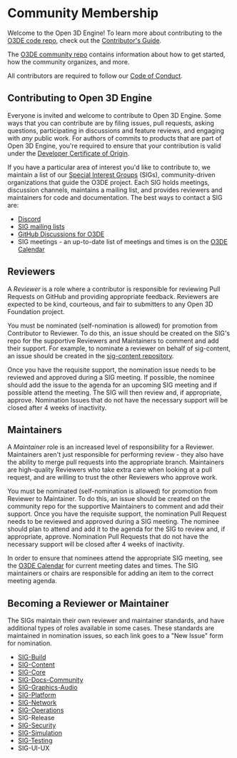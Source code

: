 # Community Membership

Welcome to the Open 3D Engine! To learn more about contributing to the [O3DE code repo](README.md), check out the [Contributor's Guide](https://github.com/o3de/community/blob/main/CONTRIBUTING.md).

The [O3DE community repo](https://github.com/o3de/community) contains information about how to get started, how the community organizes, and more.

All contributors are required to follow our [Code of Conduct](https://github.com/o3de/o3de/blob/development/CODE_OF_CONDUCT.md).

## Contributing to Open 3D Engine

Everyone is invited and welcome to contribute to Open 3D Engine. Some ways that you can contribute are by filing issues, pull requests, asking questions, participating in discussions and feature reviews, and engaging with _any_ public work. For authors of commits to products that are part of Open 3D Engine, you're required to ensure that your contribution is valid under the [Developer Certificate of Origin](https://www.dita-ot.org/dco).

If you have a particular area of interest you'd like to contribute to, we maintain a list of our [Special Interest Groups](https://github.com/o3de/community/blob/main/CONTRIBUTING.md#getting-started) (SIGs), community-driven organizations that guide the O3DE project. Each SIG holds meetings, discussion channels, maintains a mailing list,
and provides reviewers and maintainers for code and documentation. The best ways to contact a SIG are:

* [Discord](https://discord.gg/o3de)
* [SIG mailing lists](https://github.com/o3de/community/blob/main/CONTRIBUTING.md#getting-started)
* [GitHub Discussions for O3DE](https://github.com/o3de/o3de/discussions)
* SIG meetings - an up-to-date list of meetings and times is on the [O3DE Calendar](https://lists.o3de.org/calendar)

## Reviewers 

A *Reviewer* is a role where a contributor is responsible for reviewing Pull Requests on GitHub and providing appropriate feedback. Reviewers are expected to be kind, courteous, and fair to submitters to any Open 3D Foundation project.

You must be nominated (self-nomination is allowed) for promotion from Contributor to Reviewer. To do this, an issue should be created on the SIG's repo for the supportive Reviewers and Maintainers to comment and add their support. For example, to nominate a reviewer on behalf of sig-content, an issue should be created in the [sig-content repository](https://github.com/o3de/sig-content/issues/new/choose).

Once you have the requisite support, the nomination issue needs to be reviewed and approved during a SIG meeting. If possible, the nominee should add the issue to the agenda for an upcoming SIG meeting and if possible attend the meeting. The SIG will then review and, if appropriate, approve. Nomination Issues that do not have the necessary support will be closed after 4 weeks of inactivity.


## Maintainers

A *Maintainer* role is an increased level of responsibility for a Reviewer. Maintainers aren't just responsible for performing review - they also have the ability to merge pull requests into the appropriate branch. Maintainers are high-quality Reviewers who take extra care when looking at a pull request, and are willing to trust the other Reviewers who approve work.

You must be nominated (self-nomination is allowed) for promotion from Reviewer to Maintainer. To do this, an issue should be created on the community repo for the supportive Maintainers to comment and add their support. Once you have the requisite support, the nomination Pull Request needs to be reviewed and approved during a SIG meeting.  The nominee should plan to attend and add it to the agenda for the SIG to review and, if appropriate, approve. Nomination Pull Requests that do not have the necessary support will be closed after 4 weeks of inactivity.

In order to ensure that nominees attend the appropriate SIG meeting, see the [O3DE Calendar](https://lists.o3de.org/calendar) for current meeting dates and times. The SIG maintainers or chairs are responsible for adding an item to the correct meeting agenda.

## Becoming a Reviewer or Maintainer

The SIGs maintain their own reviewer and maintainer standards, and have additional types of roles available in some cases. These standards are maintained in nomination issues, so each link goes to a "New Issue" form for nomination.


* [SIG-Build](https://github.com/o3de/sig-build/issues/new?assignees=&labels=needs-triage%2Cneeds-sig&template=Reviewer_Maintainer_Nomination.md&title=SIG+Reviewer%2FMaintainer+Nomination)
* [SIG-Content](https://github.com/o3de/sig-content/issues/new?assignees=&labels=needs-triage%2Cneeds-sig&template=Reviewer_Maintainer_Nomination.md&title=SIG+Reviewer%2FMaintainer+Nomination)
* [SIG-Core](https://github.com/o3de/sig-core/issues/new?assignees=&labels=needs-triage%2Cneeds-sig&template=Reviewer_Maintainer_Nomination.md&title=SIG+Reviewer%2FMaintainer+Nomination)
* [SIG-Docs-Community](https://github.com/o3de/sig-docs-community/issues/new?assignees=&labels=&template=reviewer-maintainer-nomination.md&title=SIG+Reviewer%2FMaintainer+Nomination)
* [SIG-Graphics-Audio](https://github.com/o3de/sig-graphics-audio/issues/new?assignees=&labels=&template=contributornominationtemplate.md&title=%3CReviewer+or+Maintainer%3E+Nomination%3A+%3CName%2FHandle%3E)
* [SIG-Platform](https://github.com/o3de/sig-platform/issues/new?assignees=&labels=needs-triage%2Cneeds-sig&template=Reviewer_Maintainer_Nomination.md&title=SIG+Reviewer%2FMaintainer+Nomination)
* [SIG-Network](https://github.com/o3de/sig-network/issues/new?assignees=&labels=needs-triage%2Cneeds-sig&template=Reviewer_Maintainer_Nomination.md&title=SIG+Reviewer%2FMaintainer+Nomination)
* [SIG-Operations](https://github.com/o3de/sig-operations/issues/new?assignees=&labels=needs-triage%2Cneeds-sig&template=Reviewer_Maintainer_Nomination.md&title=SIG+Reviewer%2FMaintainer+Nomination)
* SIG-Release
* [SIG-Security](https://github.com/o3de/sig-security/issues/new?assignees=&labels=needs-triage%2Cneeds-sig&template=Reviewer_Maintainer_Nomination.md&title=SIG+Reviewer%2FMaintainer+Nomination)
* [SIG-Simulation](https://github.com/o3de/sig-simulation/issues/new?assignees=&labels=needs-triage%2Cneeds-sig&template=reviewer-maintainer-nomination.md&title=SIG+Reviewer%2FMaintainer+Nomination)
* [SIG-Testing](https://github.com/o3de/sig-testing/issues/new?assignees=&labels=needs-triage%2Cneeds-sig&template=Reviewer_Maintainer_Nomination.md&title=SIG+Reviewer%2FMaintainer+Nomination)
* SIG-UI-UX
